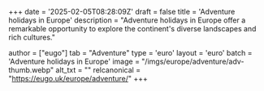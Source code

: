 +++
date = '2025-02-05T08:28:09Z'
draft = false
title = 'Adventure holidays in Europe'
description = "Adventure holidays in Europe offer a remarkable opportunity to explore the continent's diverse landscapes and rich cultures."

author = ["eugo"]
tab = "Adventure"
type = 'euro'
layout = 'euro'
batch = 'Adventure holidays in Europe'
image = "/imgs/europe/adventure/adv-thumb.webp"
alt_txt = ""
relcanonical = "https://eugo.uk/europe/adventure/"
+++